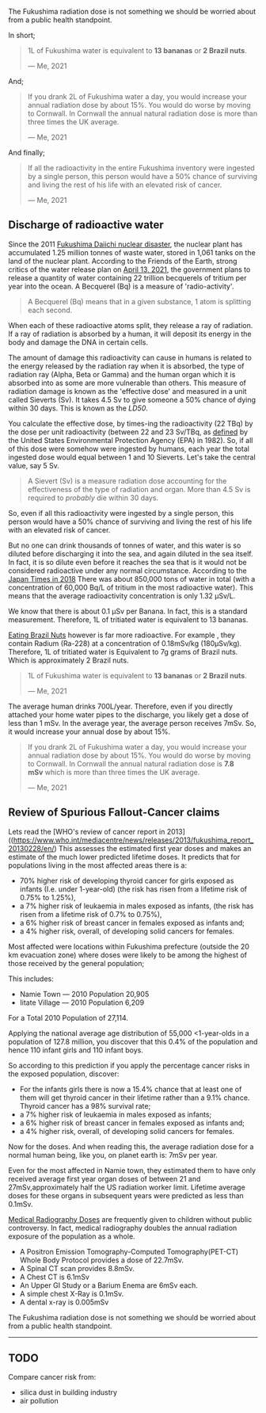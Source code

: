 The Fukushima radiation dose is not something we should be worried about from a public health standpoint.

In short; 

> 1L of Fukushima water is equivalent to __13 bananas__ or __2 Brazil nuts__.
> 
> — Me, 2021

And;

> If you drank 2L of Fukushima water a day, you would increase your annual radiation dose by about 15%. You would do worse by moving to Cornwall. In Cornwall the annual natural radiation dose is more than three times the UK average.
> 
> — Me, 2021



And finally;

> If all the radioactivity in the entire Fukushima inventory were ingested by a single person, this person would have a 50% chance of surviving and living the rest of his life with an elevated risk of cancer.
> 
> — Me, 2021


## Discharge of radioactive water

Since the 2011 [Fukushima Daiichi nuclear disaster](https://en.wikipedia.org/wiki/Fukushima_Daiichi_nuclear_disaster "Fukushima Daiichi nuclear disaster"), the nuclear plant has accumulated 1.25 million tonnes of waste water, stored in 1,061 tanks on the land of the nuclear plant. According to the Friends of the Earth, strong critics of the water release plan on [April 13, 2021](https://www.foejapan.org/en/energy/doc/210413.html), the government plans to release a quantity of water containing 22 trillion becquerels of tritium per year into the ocean. A Becquerel (Bq) is a measure of 'radio-activity'. 

> A Becquerel (Bq) means that in a given substance, 1 atom is splitting each second.

When each of these radioactive atoms split, they release a ray of radiation. If a ray of radiation is absorbed by a human, it will deposit its energy in the body and damage the DNA in certain cells.

The amount of damage this radioactivity can cause in humans is related to the energy released by the radiation ray when it is absorbed, the type of radiation ray (Alpha, Beta or Gamma) and the human organ which it is absorbed into as some are more vulnerable than others. This measure of radiation damage is known as the 'effective dose' and measured in a unit called Sieverts (Sv). It takes 4.5 Sv to give someone a 50% chance of dying within 30 days. This is known as the _LD50_. 

You calculate the effective dose, by times-ing the radioactivity (22 TBq) by the dose per unit radioactivity (between 22 and 23 Sv/TBq, as [defined](https://www.osti.gov/servlets/purl/5337327) by the United States Environmental Protection Agency (EPA) in 1982). So, if all of this dose were somehow were ingested by humans, each year the total ingested dose would equal between 1 and 10 Sieverts. Let's take the central value, say 5 Sv.

> A Sievert (Sv) is a measure radiation dose accounting for the effectiveness of the type of radiation and organ. More than 4.5 Sv is required to _probably_ die within 30 days.  

So, even if all this radioactivity were ingested by a single person, this person would have a 50% chance of surviving and living the rest of his life with an elevated risk of cancer. 

But no one can drink thousands of tonnes of water, and this water is so diluted before discharging it into the sea, and again diluted in the sea itself. In fact, it is so dilute even before it reaches the sea that is it would not be considered radioactive under any normal circumstance. According to the [Japan Times in 2018](https://www.japantimes.co.jp/opinion/2018/06/05/commentary/japan-commentary/tritiated-water-will-decide/#.WxcTSlOFPGL) There was about 850,000 tons of water in total (with a concentration of 60,000 Bq/L of tritium in the most radioactive water). This means that the average radioactivity concentration is only 1.32 μSv/L. 

We know that there is about 0.1 μSv per Banana. In fact, this is a standard measurement. Therefore, 1L of tritiated water is equivalent to 13 bananas.

[Eating Brazil Nuts](http://repositorio.ipen.br/bitstream/handle/123456789/26916/22770.pdf?sequence=1) however is far more radioactive. For example , they contain Radium (Ra-228) at a concentration of 0.18mSv/kg (180μSv/kg). Therefore, 1L of tritiated water is Equivalent to 7g grams of Brazil nuts. Which is approximately 2 Brazil nuts.

> 1L of Fukushima water is equivalent to __13 bananas__ or __2 Brazil nuts__.
> 
> —  Me, 2021

The average human drinks 700L/year. Therefore, even if you directly attached your home water pipes to the discharge, you likely get a dose of less than 1 mSv. In the average year, the average person receives 7mSv. So, it would increase your annual dose by about 15%.

> If you drank 2L of Fukushima water a day, you would increase your annual radiation dose by about 15%. You would do worse by moving to Cornwall. In Cornwall the annual natural radiation dose is **7.8 mSv** which is more than three times the UK average.
> 
> —  Me, 2021

## Review of Spurious Fallout-Cancer claims

Lets read the [WHO's review of cancer report in 2013]((https://www.who.int/mediacentre/news/releases/2013/fukushima_report_20130228/en/) This assesses the estimated first year doses and makes an estimate of the much lower predicted lifetime doses. It predicts that for populations living in the most affected areas there is a:

- 70% higher risk of developing thyroid cancer for girls exposed as infants (I.e. under 1-year-old) (the risk has risen from a lifetime risk of 0.75% to 1.25%), 
- a 7% higher risk of leukaemia in males exposed as infants, (the risk has risen from a lifetime risk of 0.7% to 0.75%),
- a 6% higher risk of breast cancer in females exposed as infants and; 
- a 4% higher risk, overall, of developing solid cancers for females.

Most affected were locations within Fukushima prefecture (outside the 20 km evacuation zone) where doses were likely to be among the highest of those received by the general population;

This includes:

- Namie Town — 2010 Population 20,905
- Iitate Village — 2010 Population 6,209

For a Total 2010 Population of 27,114. 

Applying the national average age distribution of 55,000 <1-year-olds in a population of 127.8 million, you discover that this 0.4% of the population and hence 110 infant girls and 110 infant boys.

So according to this prediction if you apply the percentage cancer risks in the exposed population, discover: 

- For the infants girls there is now a 15.4% chance that at least one of them will get thyroid cancer in their lifetime rather than a 9.1% chance. Thyroid cancer has a 98% survival rate;
- a 7% higher risk of leukaemia in males exposed as infants;
- a 6% higher risk of breast cancer in females exposed as infants and;
- a 4% higher risk, overall, of developing solid cancers for females.

Now for the doses. And when reading this, the average radiation dose for a normal human being, like you, on planet earth is: 7mSv per year.

Even for the most affected in Namie town, they estimated them to have only received average first year organ doses of between 21 and 27mSv,approximately half the US radiation worker limit. Lifetime average doses for these organs in subsequent years were predicted as less than 0.1mSv. 

[Medical Radiography Doses](https://www.radiologyinfo.org/en/info.cfm?pg=safety-xray) are frequently given to children without public controversy. In fact, medical radiography doubles the annual radiation exposure of the population as a whole.

- A Positron Emission Tomography-Computed Tomography(PET-CT) Whole Body Protocol provides a dose of 22.7mSv.
- A Spinal CT scan provides 8.8mSv.
- A Chest CT is 6.1mSv
- An Upper GI Study or a Barium Enema are 6mSv each.
- A simple chest X-Ray is 0.1mSv.
- A dental x-ray is 0.005mSv

The Fukushima radiation dose is not something we should be worried about from a public health standpoint.

---

## TODO 

Compare cancer risk from:

- silica dust in building industry 
- air pollution

